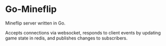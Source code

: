 # Go-Mineflip
Mineflip server written in Go.

Accepts connections via websocket, responds to client events by updating game state
in redis, and publishes changes to subscribers.
